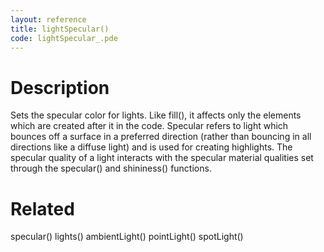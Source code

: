 ```yaml
---
layout: reference
title: lightSpecular()
code: lightSpecular_.pde
---
```


# Description

Sets the specular color for lights. Like fill(), it affects only the elements which are created after it in the code. Specular refers to light which bounces off a surface in a preferred direction (rather than bouncing in all directions like a diffuse light) and is used for creating highlights. The specular quality of a light interacts with the specular material qualities set through the specular() and shininess() functions.

# Related

specular()
lights()
ambientLight()
pointLight()
spotLight()
